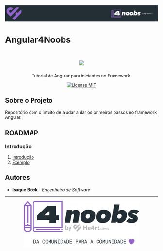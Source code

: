 <p align="center">
    <img src="https://github.com/he4rt/4noobs/raw/master/.github/header_4noobs.svg">
</p>

# Angular4Noobs

<h1 align="center">
  <img src="https://angular.io/assets/images/logos/angular/angular.svg" width="120">
</h1>

<p align="center">Tutorial de Angular para iniciantes no Framework.</p>

<p align="center">
  <a href="https://opensource.org/licenses/MIT">
    <img src="https://img.shields.io/badge/License-MIT-blue.svg" alt="License MIT">
  </a>
</p>
    
## Sobre o Projeto
Repositório com o intuito de ajudar a dar os primeiros passos no framework Angular.


## ROADMAP

### Introdução

1. [Introdução](https://github.com/isaquebock/angular4noobs/blob/main/1%20-%20Introdu%C3%A7%C3%A3o/1.1-Introdu%C3%A7%C3%A3o.md)
2. [Exemplo](https://github.com/isaquebock/angular4noobs/blob/main/1%20-%20Introdu%C3%A7%C3%A3o/1.2-Exemplo.md)
  

## Autores

- **Isaque Böck** - _Engenheiro de Software_

---

<p align="center">
  <a href="https://github.com/he4rt/4noobs" target="_blank">
    <img src="https://github.com/he4rt/4noobs/raw/master/.github/footer_4noobs.svg" width="380">
  </a>
</p>